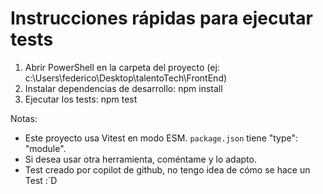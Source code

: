 # Instrucciones rápidas para ejecutar tests

1) Abrir PowerShell en la carpeta del proyecto (ej: c:\Users\federico\Desktop\talentoTech\FrontEnd)
2) Instalar dependencias de desarrollo:
   npm install
3) Ejecutar los tests:
   npm test

Notas:
- Este proyecto usa Vitest en modo ESM. `package.json` tiene "type": "module".
- Si desea usar otra herramienta, coméntame y lo adapto.
- Test creado por copilot de github, no tengo idea de cómo se hace un Test :`D